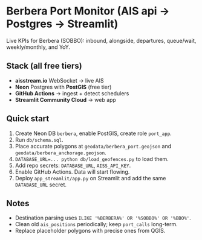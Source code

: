 # Berbera Port Monitor (AIS api → Postgres → Streamlit)

Live KPIs for Berbera (SOBBO): inbound, alongside, departures, queue/wait, weekly/monthly, and YoY.

## Stack (all free tiers)
- **aisstream.io** WebSocket → live AIS
- **Neon** Postgres with **PostGIS** (free tier)
- **GitHub Actions** → ingest + detect schedulers
- **Streamlit Community Cloud** → web app

## Quick start
1. Create Neon DB `berbera`, enable PostGIS, create role `port_app`.
2. Run `db/schema.sql`.
3. Place accurate polygons at `geodata/berbera_port.geojson` and `geodata/berbera_anchorage.geojson`.
4. `DATABASE_URL=... python db/load_geofences.py` to load them.
5. Add repo secrets: `DATABASE_URL`, `AISS_API_KEY`.
6. Enable GitHub Actions. Data will start flowing.
7. Deploy `app_streamlit/app.py` on Streamlit and add the same `DATABASE_URL` secret.

## Notes
- Destination parsing uses `ILIKE '%BERBERA%' OR '%SOBBO%' OR '%BBO%'`.
- Clean old `ais_positions` periodically; keep `port_calls` long-term.
- Replace placeholder polygons with precise ones from QGIS.
